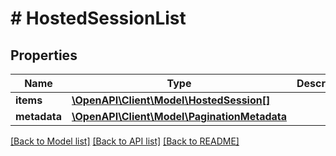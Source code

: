 # # HostedSessionList

## Properties

Name | Type | Description | Notes
------------ | ------------- | ------------- | -------------
**items** | [**\OpenAPI\Client\Model\HostedSession[]**](HostedSession.md) |  | [optional]
**metadata** | [**\OpenAPI\Client\Model\PaginationMetadata**](PaginationMetadata.md) |  | [optional]

[[Back to Model list]](../../README.md#models) [[Back to API list]](../../README.md#endpoints) [[Back to README]](../../README.md)
